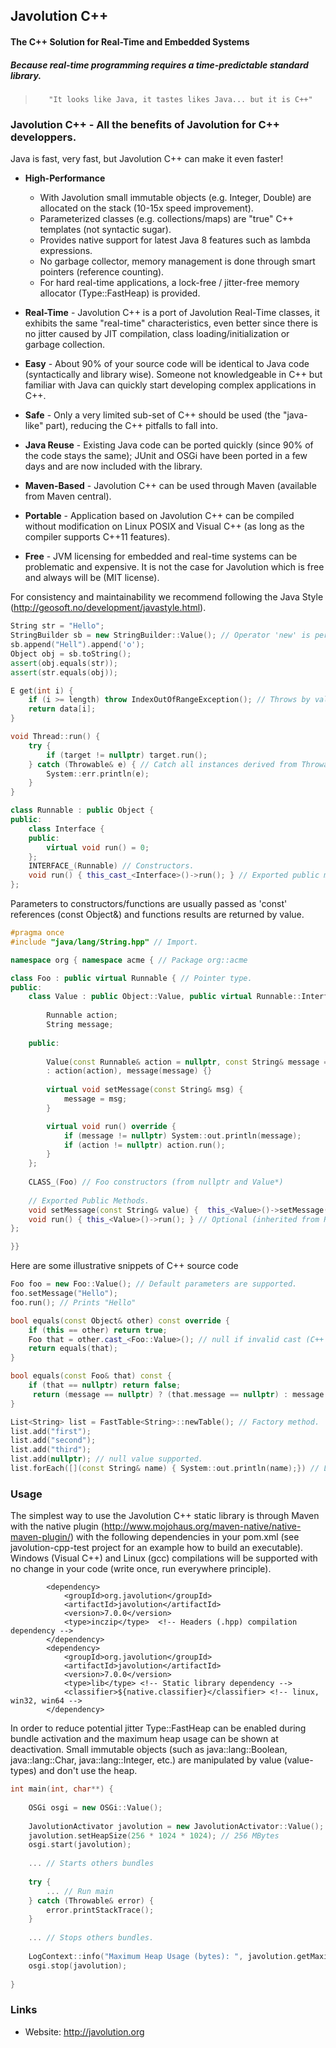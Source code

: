 ## Javolution C++
#### The C++ Solution for Real-Time and Embedded Systems
##### Because real-time programming requires a time-predictable standard library.

>        "It looks like Java, it tastes likes Java... but it is C++"

### Javolution C++ - All the benefits of Javolution for C++ developpers.

Java is fast, very fast, but Javolution C++ can make it even faster!

- **High-Performance** 
    - With Javolution small immutable objects (e.g. Integer, Double) are allocated on the stack (10-15x speed improvement). 
    - Parameterized classes (e.g. collections/maps) are "true" C++ templates (not syntactic sugar).
    - Provides native support for latest Java 8 features such as lambda expressions. 
    - No garbage collector, memory management is done through smart pointers (reference counting).
    - For hard real-time applications, a lock-free / jitter-free memory allocator (Type::FastHeap) is provided.

- **Real-Time** - Javolution C++ is a port of Javolution Real-Time classes, it exhibits the same "real-time" characteristics, even better since there is no jitter caused by JIT compilation, class loading/initialization or garbage collection.

- **Easy** - About 90% of your source code will be identical to Java code (syntactically and library wise). Someone not knowledgeable in C++ but familiar with Java can quickly start developing complex applications in C++.

- **Safe** - Only a very limited sub-set of C++ should be used (the "java-like" part), reducing the C++ pitfalls to fall into.

- **Java Reuse** - Existing Java code can be ported quickly (since 90% of the code stays the same); JUnit and OSGi have been ported in a few days and are now included with the library.

- **Maven-Based** - Javolution C++ can be used through Maven (available from Maven central).

- **Portable** - Application based on Javolution C++ can be compiled without modification on Linux POSIX and Visual C++ (as long as the compiler supports C++11 features). 

- **Free** - JVM licensing for embedded and real-time systems can be problematic and expensive. It is not the case for Javolution which is free and always will be (MIT license). 
  
For consistency and maintainability we recommend following the Java Style (http://geosoft.no/development/javastyle.html).

```cpp
String str = "Hello"; 
StringBuilder sb = new StringBuilder::Value(); // Operator 'new' is performed on the Value type. 
sb.append("Hell").append('o');
Object obj = sb.toString();                       
assert(obj.equals(str));
assert(str.equals(obj));

E get(int i) {
    if (i >= length) throw IndexOutOfRangeException(); // Throws by value (no 'new'), but caught by reference (&).
    return data[i];
}

void Thread::run() {
    try {
        if (target != nullptr) target.run(); 
    } catch (Throwable& e) { // Catch all instances derived from Throwable.
        System::err.println(e);
    }
}

class Runnable : public Object { 
public:
    class Interface { 
    public:
        virtual void run() = 0;    
    }; 
    INTERFACE_(Runnable) // Constructors.
    void run() { this_cast_<Interface>()->run(); } // Exported public method (dynamic cast)
};
``` 

Parameters to constructors/functions are usually passed as 'const' references (const Object&) and functions results are returned by value.
 
```cpp
#pragma once 
#include "java/lang/String.hpp" // Import.

namespace org { namespace acme { // Package org::acme

class Foo : public virtual Runnable { // Pointer type.
public:
    class Value : public Object::Value, public virtual Runnable::Interface  {  // Value type (holds member methods)
 
        Runnable action;
        String message;
 
    public:
    
        Value(const Runnable& action = nullptr, const String& message = nullptr) 
        : action(action), message(message) {}         
    
        virtual void setMessage(const String& msg) { 
            message = msg;
        }

        virtual void run() override {
            if (message != nullptr) System::out.println(message);
            if (action != nullptr) action.run();
        }
    };
    
    CLASS_(Foo) // Foo constructors (from nullptr and Value*)
        
    // Exported Public Methods.
    void setMessage(const String& value) {  this_<Value>()->setMessage(value); }    
    void run() { this_<Value>()->run(); } // Optional (inherited from Runnable)
}; 

}}
``` 
Here are some illustrative snippets of C++ source code

```cpp
Foo foo = new Foo::Value(); // Default parameters are supported.
foo.setMessage("Hello");
foo.run(); // Prints "Hello"

bool equals(const Object& other) const override {
    if (this == other) return true;
    Foo that = other.cast_<Foo::Value>(); // null if invalid cast (C++ specific)
    return equals(that);
}

bool equals(const Foo& that) const {
    if (that == nullptr) return false;
     return (message == nullptr) ? (that.message == nullptr) : message.equals(that.message);
} 

List<String> list = FastTable<String>::newTable(); // Factory method. 
list.add("first");                                  
list.add("second");
list.add("third");
list.add(nullptr); // null value supported.
list.forEach([](const String& name) { System::out.println(name);}) // Lambda expression.
``` 

### Usage

The simplest way to use the Javolution C++ static library is through Maven with the native plugin (http://www.mojohaus.org/maven-native/native-maven-plugin/) with the following dependencies in your pom.xml (see javolution-cpp-test project for an example how to build an executable). Windows (Visual C++) and Linux (gcc) compilations will be supported with no change in your code (write once, run everywhere principle).

```
        <dependency>
            <groupId>org.javolution</groupId>
            <artifactId>javolution</artifactId>
            <version>7.0.0</version>
            <type>inczip</type>  <!-- Headers (.hpp) compilation dependency -->
        </dependency>
        <dependency>
            <groupId>org.javolution</groupId>
            <artifactId>javolution</artifactId>
            <version>7.0.0</version>
            <type>lib</type> <!-- Static library dependency -->
            <classifier>${native.classifier}</classifier> <!-- linux, win32, win64 -->
        </dependency>
```

In order to reduce potential jitter Type::FastHeap can be enabled during bundle activation and the maximum heap usage can be shown at deactivation. Small immutable objects (such as java::lang::Boolean, java::lang::Char, java::lang::Integer, etc.) are manipulated by value (value-types) and don't use the heap.

```cpp
int main(int, char**) {
    
    OSGi osgi = new OSGi::Value();
    
    JavolutionActivator javolution = new JavolutionActivator::Value();
    javolution.setHeapSize(256 * 1024 * 1024); // 256 MBytes
    osgi.start(javolution);
    
    ... // Starts others bundles 
    
    try {
        ... // Run main
    } catch (Throwable& error) {
        error.printStackTrace();
    }
    
    ... // Stops others bundles.
    
    LogContext::info("Maximum Heap Usage (bytes): ", javolution.getMaximumHeapUsage());
    osgi.stop(javolution);
    
}
```

### Links

- Website: http://javolution.org
